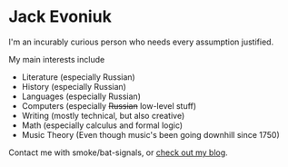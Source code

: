 # Jack Evoniuk

I'm an incurably curious person who needs every assumption justified. 

My main interests include

- Literature (especially Russian)
- History (especially Russian)
- Languages (especially Russian)
- Computers (especially ~~Russian~~ low-level stuff)
- Writing (mostly technical, but also creative)
- Math (especially calculus and formal logic)
- Music Theory (Even though music's been going downhill since 1750)

Contact me with smoke/bat-signals, or [check out my blog](https://evoniuk.github.io).
